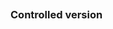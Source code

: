 ```jsx {"file": "./examples/ButtonDropdownExtended_0_default.jsx"}
```

### Controlled version

```jsx {"file": "./examples/ButtonDropdownExtended_1_controlled.jsx"}
```

